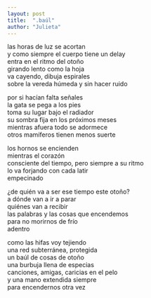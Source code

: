 ```yaml
---
layout: post
title:  ".baúl"
author: "Julieta"
---
```


las horas de luz se acortan      
y como siempre el cuerpo tiene un delay              
entra en el ritmo del otoño              
girando lento como la hoja                 
va cayendo, dibuja espirales              
sobre la vereda húmeda y sin hacer ruido                

por si hacían falta señales                   
la gata se pega a los pies               
toma su lugar bajo el radiador               
su sombra fija en los próximos meses                 
mientras afuera todo se adormece              
otros mamíferos tienen menos suerte                                

los hornos se encienden         
mientras el corazón         
consciente del tiempo, pero siempre a su ritmo            
lo va forjando con cada latir            
empecinado         

¿de quién va a ser ese tiempo este otoño?              
a dónde van a ir a parar           
quiénes van a recibir           
las palabras y las cosas que encendemos           
para no morirnos de frío         
adentro           

como las hifas voy tejiendo           
una red subterránea, protegida               
un baúl de cosas de otoño            
una burbuja llena de especias          
canciones, amigas, caricias en el pelo                
y una mano extendida siempre            
para encendernos otra vez          



